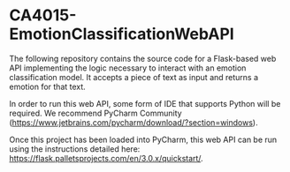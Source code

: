 # CA4015-EmotionClassificationWebAPI
 The following repository contains the source code for a Flask-based web API implementing the logic necessary to interact with an emotion classification model. It accepts a piece of text as input and returns a emotion for that text.

 In order to run this web API, some form of IDE that supports Python will be required. We recommend PyCharm Community (https://www.jetbrains.com/pycharm/download/?section=windows).
 
 Once this project has been loaded into PyCharm, this web API can be run using the instructions detailed here: https://flask.palletsprojects.com/en/3.0.x/quickstart/.

